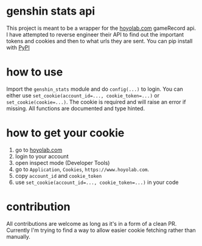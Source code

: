 # genshin stats api
This project is meant to be a wrapper for the [hoyolab.com](https://www.hoyolab.com/genshin/) gameRecord api.
I have attempted to reverse engineer their API to find out the important tokens and cookies and then to what urls they are sent.
You can pip install with [PyPI](https://pypi.org/project/genshinstats-api/)

# how to use
Import the `genshin_stats` module and do `config(...)` to login.
You can either use `set_cookie(account_id=..., cookie_token=...)` or `set_cookie(cookie=...)`.
The cookie is required and will raise an error if missing.
All functions are documented and type hinted.

# how to get your cookie
1. go to [hoyolab.com](https://www.hoyolab.com/genshin/)
2. login to your account
3. open inspect mode (Developer Tools)
4. go to `Application`, `Cookies`, `https://www.hoyolab.com`.
5. copy `account_id` and `cookie_token`
6. use `set_cookie(account_id=..., cookie_token=...)` in your code

# contribution
All contributions are welcome as long as it's in a form of a clean PR.
Currently I'm trying to find a way to allow easier cookie fetching rather than manually. 
